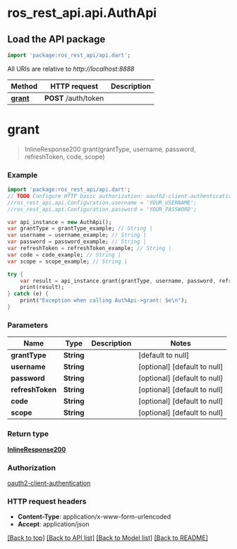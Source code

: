# ros_rest_api.api.AuthApi

## Load the API package
```dart
import 'package:ros_rest_api/api.dart';
```

All URIs are relative to *http://localhost:8888*

Method | HTTP request | Description
------------- | ------------- | -------------
[**grant**](AuthApi.md#grant) | **POST** /auth/token | 


# **grant**
> InlineResponse200 grant(grantType, username, password, refreshToken, code, scope)



### Example 
```dart
import 'package:ros_rest_api/api.dart';
// TODO Configure HTTP basic authorization: oauth2-client-authentication
//ros_rest_api.api.Configuration.username = 'YOUR_USERNAME';
//ros_rest_api.api.Configuration.password = 'YOUR_PASSWORD';

var api_instance = new AuthApi();
var grantType = grantType_example; // String | 
var username = username_example; // String | 
var password = password_example; // String | 
var refreshToken = refreshToken_example; // String | 
var code = code_example; // String | 
var scope = scope_example; // String | 

try { 
    var result = api_instance.grant(grantType, username, password, refreshToken, code, scope);
    print(result);
} catch (e) {
    print("Exception when calling AuthApi->grant: $e\n");
}
```

### Parameters

Name | Type | Description  | Notes
------------- | ------------- | ------------- | -------------
 **grantType** | **String**|  | [default to null]
 **username** | **String**|  | [optional] [default to null]
 **password** | **String**|  | [optional] [default to null]
 **refreshToken** | **String**|  | [optional] [default to null]
 **code** | **String**|  | [optional] [default to null]
 **scope** | **String**|  | [optional] [default to null]

### Return type

[**InlineResponse200**](InlineResponse200.md)

### Authorization

[oauth2-client-authentication](../README.md#oauth2-client-authentication)

### HTTP request headers

 - **Content-Type**: application/x-www-form-urlencoded
 - **Accept**: application/json

[[Back to top]](#) [[Back to API list]](../README.md#documentation-for-api-endpoints) [[Back to Model list]](../README.md#documentation-for-models) [[Back to README]](../README.md)

